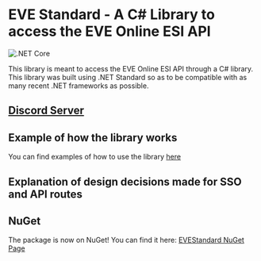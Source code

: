 # EVE Standard - A C# Library to access the EVE Online ESI API
![.NET Core](https://github.com/gehnster/EVEStandard/workflows/.NET%20Core/badge.svg?branch=master)

This library is meant to access the EVE Online ESI API through a C# library. This library was built using .NET Standard so as to be compatible with as many recent .NET frameworks as possible.

## [Discord Server](https://discord.gg/SVyVze5)

## Example of how the library works
You can find examples of how to use the library [here](https://github.com/gehnster/EVEStandard-Examples)

## Explanation of design decisions made for SSO and API routes
## NuGet
The package is now on NuGet! You can find it here: [EVEStandard NuGet Page](https://www.nuget.org/packages/PointyHatGames.EVEStandard)
